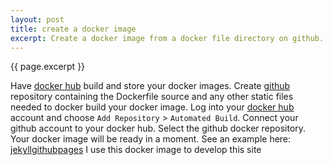 ```yaml
---
layout: post
title: create a docker image
excerpt: Create a docker image from a docker file directory on github.
---
```

{{ page.excerpt }}

Have [docker hub](https://hub.docker.com/) build and store your docker images.
Create [github](https://github.com/) repository containing the Dockerfile source and any other static files needed to docker build your docker image.
Log into your [docker hub](https://hub.docker.com/) account and choose `Add Repository` > `Automated Build`.
Connect your github account to your docker hub.
Select the github docker repository.
Your docker image will be ready in a moment.
See an example here: [jekyllgithubpages](https://github.com/powellquiring/jekyllgithubpages)
I use this docker image to develop this site
